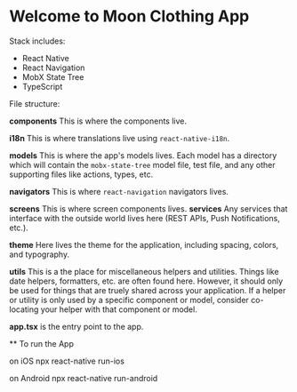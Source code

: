 # Welcome to Moon Clothing App 
Stack includes:

- React Native
- React Navigation
- MobX State Tree
- TypeScript

File structure:

**components**
This is where the components live. 

**i18n**
This is where translations live using `react-native-i18n`.

**models**
This is where the app's models lives. Each model has a directory which will contain the `mobx-state-tree` model file, test file, and any other supporting files like actions, types, etc.

**navigators**
This is where `react-navigation` navigators lives.

**screens**
This is where screen components lives. 
**services**
Any services that interface with the outside world lives here (REST APIs, Push Notifications, etc.).

**theme**
Here lives the theme for the application, including spacing, colors, and typography.

**utils**
This is a the place for miscellaneous helpers and utilities. Things like date helpers, formatters, etc. are often found here. However, it should only be used for things that are truely shared across your application. If a helper or utility is only used by a specific component or model, consider co-locating your helper with that component or model.

**app.tsx** is the entry point to the app.


** To run the App 

on iOS
npx react-native run-ios 

on Android
npx react-native run-android

